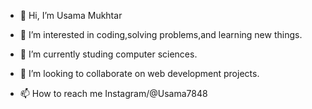 - 👋 Hi, I’m Usama Mukhtar
- 👀 I’m interested in coding,solving problems,and learning new things.
- 🌱 I’m currently studing computer sciences.
- 💞️ I’m looking to collaborate on web development projects.

- 📫 How to reach me Instagram/@Usama7848

<!---
Usama4878/Usama4878 is a ✨ special ✨ repository because its `README.md` (this file) appears on your GitHub profile.
You can click the Preview link to take a look at your changes.
--->

